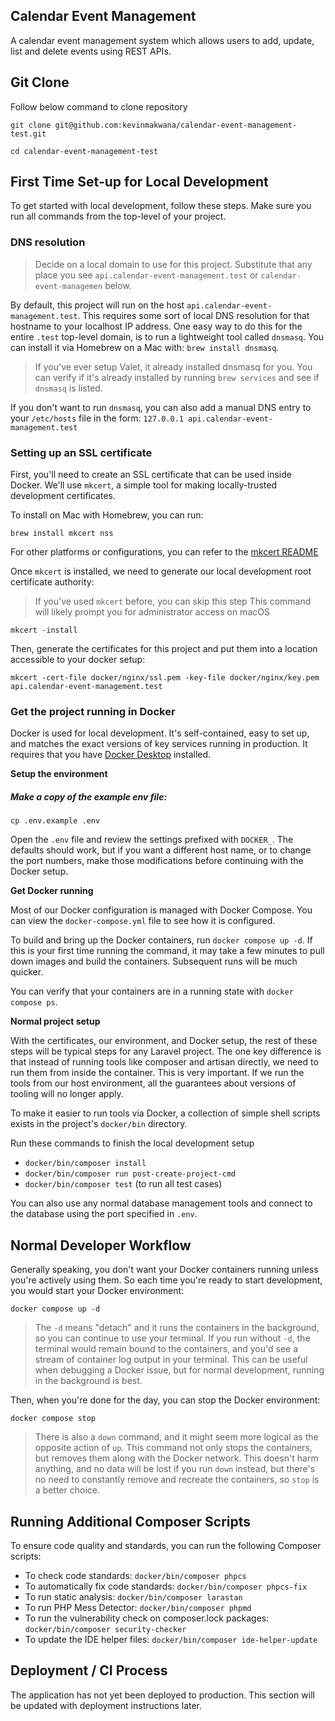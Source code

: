 ## Calendar Event Management

A calendar event management system which allows users to add, update, list and delete events using REST APIs.

## Git Clone

Follow below command to clone repository

`git clone git@github.com:kevinmakwana/calendar-event-management-test.git`

`cd calendar-event-management-test`

## First Time Set-up for Local Development

To get started with local development, follow these steps. Make sure you run all commands from the top-level of your project.

### DNS resolution

> Decide on a local domain to use for this project. Substitute that any place you see `api.calendar-event-management.test` or `calendar-event-managemen` below.

By default, this project will run on the host `api.calendar-event-management.test`. This requires some sort of local DNS resolution for that hostname
to your localhost IP address. One easy way to do this for the entire `.test` top-level domain, is to run a lightweight tool
called `dnsmasq`. You can install it via Homebrew on a Mac with: `brew install dnsmasq`.

> If you've ever setup Valet, it already installed dnsmasq for you. You can verify if it's already installed by running
> `brew services` and see if `dnsmasq` is listed.

If you don't want to run `dnsmasq`, you can also add a manual DNS entry to your `/etc/hosts` file in the form:
`127.0.0.1 api.calendar-event-management.test`

### Setting up an SSL certificate

First, you'll need to create an SSL certificate that can be used inside Docker. We'll use `mkcert`, a simple tool for
making locally-trusted development certificates.

To install on Mac with Homebrew, you can run:

`brew install mkcert nss`

For other platforms or configurations, you can refer to the [mkcert README](https://github.com/FiloSottile/mkcert)

Once `mkcert` is installed, we need to generate our local development root certificate authority:

> If you've used `mkcert` before, you can skip this step
> This command will likely prompt you for administrator access on macOS

`mkcert -install`

Then, generate the certificates for this project and put them into a location accessible to your docker setup:

`mkcert -cert-file docker/nginx/ssl.pem -key-file docker/nginx/key.pem  api.calendar-event-management.test`

### Get the project running in Docker

Docker is used for local development. It's self-contained, easy to set up, and matches the exact versions of key services
running in production. It requires that you have [Docker Desktop](https://www.docker.com/products/docker-desktop/) installed.

**Setup the environment**

##### Make a copy of the example env file:

`cp .env.example .env`

Open the `.env` file and review the settings prefixed with `DOCKER_`. The defaults should work, but if you want a different
host name, or to change the port numbers, make those modifications before continuing with the Docker setup.

**Get Docker running**

Most of our Docker configuration is managed with Docker Compose. You can view the `docker-compose.yml` file to see how it
is configured.

To build and bring up the Docker containers, run `docker compose up -d`. If this is your first time running the command, it
may take a few minutes to pull down images and build the containers. Subsequent runs will be much quicker.

You can verify that your containers are in a running state with `docker compose ps`.

**Normal project setup**

With the certificates, our environment, and Docker setup, the rest of these steps will be typical steps for any Laravel project. The one key difference is that instead of running tools like composer and artisan directly, we need to run them from inside the container. This is very important. If we run the tools from our host environment, all the guarantees about versions of tooling will no longer apply.

To make it easier to run tools via Docker, a collection of simple shell scripts exists in the project's `docker/bin` directory.

Run these commands to finish the local development setup

* `docker/bin/composer install`
* `docker/bin/composer run post-create-project-cmd`
* `docker/bin/composer test`  (to run all test cases)

You can also use any normal database management tools and connect to the database using the port specified in `.env`.

## Normal Developer Workflow

Generally speaking, you don't want your Docker containers running unless you're actively using them. So each time you're
ready to start development, you would start your Docker environment:

`docker compose up -d`

> The `-d` means "detach" and it runs the containers in the background, so you can continue to use your terminal. If you run
> without `-d`, the terminal would remain bound to the containers, and you'd see a stream of container log output in your
> terminal. This can be useful when debugging a Docker issue, but for normal development, running in the background is best.

Then, when you're done for the day, you can stop the Docker environment:

`docker compose stop`

> There is also a `down` command, and it might seem more logical as the opposite action of `up`. This command not only stops the containers, but removes them along with the Docker network. This doesn't harm anything, and no data will be lost if you run `down` instead, but there's no need to constantly remove and recreate the containers, so `stop` is a better choice.

## Running Additional Composer Scripts

To ensure code quality and standards, you can run the following Composer scripts:

* To check code standards:  `docker/bin/composer phpcs`
* To automatically fix code standards: `docker/bin/composer phpcs-fix`
* To run static analysis: `docker/bin/composer larastan`
* To run PHP Mess Detector: `docker/bin/composer phpmd`
* To run the vulnerability check on composer.lock packages: `docker/bin/composer security-checker`
* To update the IDE helper files: `docker/bin/composer ide-helper-update`

## Deployment / CI Process

The application has not yet been deployed to production. This section will be updated with deployment instructions later.
